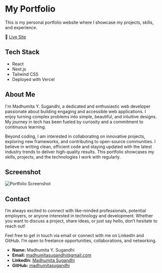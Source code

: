 # My Portfolio

This is my personal portfolio website where I showcase my projects, skills, and experience.

🔗 [Live Site](https://myportfolio-two-flame-51.vercel.app/)

## Tech Stack

- React  
- Next.js  
- Tailwind CSS  
- Deployed with Vercel

## About Me

I'm Madhumita Y. Sugandhi, a dedicated and enthusiastic web developer passionate about building engaging and accessible web applications. I enjoy turning complex problems into simple, beautiful, and intuitive designs. My journey in tech has been fueled by curiosity and a commitment to continuous learning.

Beyond coding, I am interested in collaborating on innovative projects, exploring new frameworks, and contributing to open-source communities. I believe in writing clean, efficient code and staying updated with the latest industry trends to deliver high-quality results. This portfolio showcases my skills, projects, and the technologies I work with regularly.

## Screenshot

![Portfolio Screenshot](./src/assets/Screenshot.png)

## Contact

I’m always excited to connect with like-minded professionals, potential employers, or anyone interested in technology and development. Whether you want to discuss a project, share ideas, or just say hello, don’t hesitate to reach out!

Feel free to get in touch via email or connect with me on LinkedIn and GitHub. I’m open to freelance opportunities, collaborations, and networking.

- **Name:** Madhumita Y. Sugandhi  
- **Email:** madhumitasugandhi@gmail.com  
- **LinkedIn:** [Madhumita Sugandhi](https://www.linkedin.com/in/madhumita-sugandhi-557aa22a9/)  
- **GitHub:** [madhumitasugandhi](https://github.com/madhumitasugandhi)
